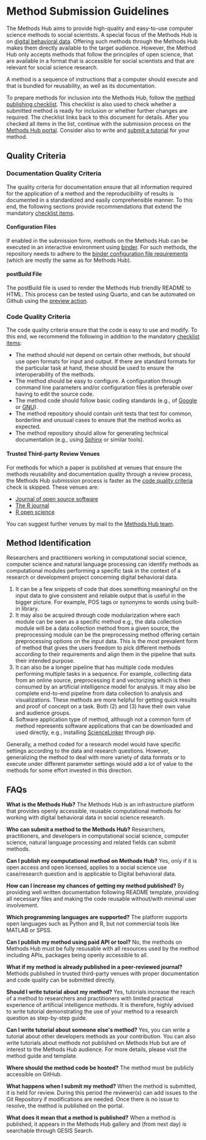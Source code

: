 # Method Submission Guidelines

The Methods Hub aims to provide high-quality and easy-to-use computer science methods to social scientists. A special focus of the Methods Hub is on [digital behavioral data](https://www.gesis.org/en/institute/about-us/digital-behavioral-data). Offering such methods through the Methods Hub makes them directly available to the target audience. However, the Method Hub only accepts methods that follow the principles of open science, that are available in a format that is accessible for social scientists and that are relevant for social science research.

A method is a sequence of instructions that a computer should execute and that is bundled for reusability, as well as its documentation.

To prepare methods for inclusion into the Methods Hub, follow the [method publishing checklist](README.md#method-publishing-checklist). This checklist is also used to check whether a submitted method is ready for inclusion or whether further changes are required. The checklist links back to this document for details. After you checked all items in the list, continue with the submission process on the [Methods Hub portal](https://methodshub.gesis.org). Consider also to write and [submit a tutorial](https://github.com/GESIS-Methods-Hub/guidelines-for-tutorials) for your method.

## Quality Criteria

### Documentation Quality Criteria

The quality criteria for documentation ensure that all information required for the application of a method and the reproducibility of results is documented in a standardized and easily comprehensible manner. To this end, the following sections provide recommendations that extend the mandatory [checklist items](README.md#documentation-quality-criteria).

#### Configuration Files

If enabled in the submission form, methods on the Methods Hub can be executed in an interactive environment using [binder](https://mybinder.readthedocs.io/en/latest/index.html). For such methods, the repository needs to adhere to the [binder configuration file requirements](https://mybinder.readthedocs.io/en/latest/using/config_files.html) (which are mostly the same as for Methods Hub).

#### postBuild File

The postBuild file is used to render the Methods Hub friendly README to HTML. This process can be tested using Quarto, and can be automated on Github using the [preview action](https://github.com/GESIS-Methods-Hub/preview?tab=readme-ov-file#usage).

### Code Quality Criteria

The code quality criteria ensure that the code is easy to use and modify. To this end, we recommend the following in addition to the mandatory [checklist items](README.md#code-quality-criteria):

- The method should not depend on certain other methods, but should use open formats for input and output. If there are standard formats for the particular task at hand, these should be used to ensure the interoperability of the methods.
- The method should be easy to configure. A configuration through command line parameters and/or configuration files is preferable over having to edit the source code.
- The method code should follow basic coding standards (e.g., of [Google](https://google.github.io/styleguide/) or [GNU](https://www.gnu.org/prep/standards/standards.html)).
- The method repository should contain unit tests that test for common, borderline and unusual cases to ensure that the method works as expected.
- The method repository should allow for generating technical documentation (e.g., using [Sphinx](https://www.sphinx-doc.org) or similar tools).

#### Trusted Third-party Review Venues

For methods for which a paper is published at venues that ensure the methods reusability and documentation quality through a review process, the Methods Hub submission process is faster as the [code quality criteria](README.md#code-quality-criteria) check is skipped. These venues are:

- [Journal of open source software](https://joss.theoj.org/)
- [The R journal](https://journal.r-project.org/)
- [R open science](https://ropensci.org/)

You can suggest further venues by mail to the [Methods Hub team][methodshub-email].

## Method Identification

Researchers and practitioners working in computational social science, computer science and natural language processing can identify methods as computational modules performing a specific task in the context of a research or development project concerning digital behavioral data.

1. It can be a few snippets of code that does something meaningful on the input data to give consistent and reliable output that is useful in the bigger picture. For example, POS tags or synonyms to words using built-in library.
2. It may also be acquired through code modularization where each module can be seen as a specific method e.g., the data collection module will be a data collection method from a given source, the preprocessing module can be the preprocessing method offering certain preprocessing options on the input data. This is the most prevalent form of method that gives the users freedom to pick different methods according to their requirements and align them in the pipeline that suits their intended purpose.  
3. It can also be a longer pipeline that has multiple code modules performing multiple tasks in a sequence. For example, collecting data from an online source, preprocessing it and vectorizing which is then consumed by an artificial intelligence model for analysis. It may also be complete end-to-end pipeline from data collection to analysis and visualizations. These methods are more helpful for getting quick results and proof of concept on a task. Both (2) and (3) have their own value and audience groups.  
4. Software application type of method, although not a common form of method represents software applications that can be downloaded and used directly, e.g., installing [ScienceLinker](https://git.gesis.org/sciencelinker/sciencelinker-development) through pip.

Generally, a method coded for a research model would have specific settings according to the data and research questions. However, generalizing the method to deal with more variety of data formats or to execute under different parameter settings would add a lot of value to the methods for some effort invested in this direction.

## FAQs

**What is the Methods Hub?**
The Methods Hub is an infrastructure platform that provides openly accessible, reusable computational methods for working with digital behavioral data in social science research.

**Who can submit a method to the Methods Hub?**
Researchers, practitioners, and developers in computational social science, computer science, natural language processing and related fields can submit methods.

**Can I publish my computational method on Methods Hub?**
Yes, only if it is open access and open licensed, applies to a social science use case/research question and is applicable to Digital behavioral data.

**How can I increase my chances of getting my method published?**
By providing well written documentation following README template, providing all necessary files and making the code reusable without/with minimal user involvement.

**Which programming languages are supported?**
The platform supports open languages such as Python and R, but not commercial tools like MATLAB or SPSS.

**Can I publish my method using paid API or tool?**
No, the methods on Methods Hub must be fully resusable with all resources used by the method including APIs, packages being openly accessible to all.

**What if my method is already published in a peer-reviewed journal?**
Methods published in trusted third-party venues with proper documentation and code quality can be submitted directly.

**Should I write tutorial about my method?**
Yes, tutorials increase the reach of a method to researchers and practitioners with limited practical experience of artificial intelligence methods. It is therefore, highly advised to write tutorial demonstrating the use of your method to a research question as step-by-step guide.

**Can I write tutorial about someone else's method?**
Yes, you can write a tutorial about other developers methods as your contribution. You can also write tutorials about methods not published on Methods Hub but are of interest to the Methods Hub audience. For more details, please visit the method guide and template.

**Where should the method code be hosted?**
The method must be publicly accessible on GitHub.

**What happens when I submit my method?**
When the method is submitted, it is held for review. During this period the reviewer(s) can add issues to the Git Repository if modifications are needed. Once there is no issue to resolve, the method is published on the portal.

**What does it mean that a method is published?**
When a method is published, it appears in the Methods Hub gallery and (from next day) is searchable through GESIS Search.

[methodshub-email]: mailto:methodshub@gesis.org

